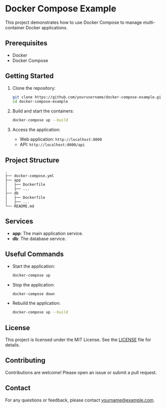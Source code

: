 # Docker Compose Example

This project demonstrates how to use Docker Compose to manage multi-container Docker applications.

## Prerequisites

- Docker
- Docker Compose

## Getting Started

1. Clone the repository:
    ```sh
    git clone https://github.com/yourusername/docker-compose-example.git
    cd docker-compose-example
    ```

2. Build and start the containers:
    ```sh
    docker-compose up --build
    ```

3. Access the application:
    - Web application: `http://localhost:8000`
    - API: `http://localhost:8000/api`

## Project Structure

```
.
├── docker-compose.yml
├── app
│   ├── Dockerfile
│   ├── ...
├── db
│   ├── Dockerfile
│   ├── ...
└── README.md
```

## Services

- **app**: The main application service.
- **db**: The database service.

## Useful Commands

- Start the application:
    ```sh
    docker-compose up
    ```

- Stop the application:
    ```sh
    docker-compose down
    ```

- Rebuild the application:
    ```sh
    docker-compose up --build
    ```

## License

This project is licensed under the MIT License. See the [LICENSE](LICENSE) file for details.

## Contributing

Contributions are welcome! Please open an issue or submit a pull request.

## Contact

For any questions or feedback, please contact [yourname@example.com](mailto:yourname@example.com).
